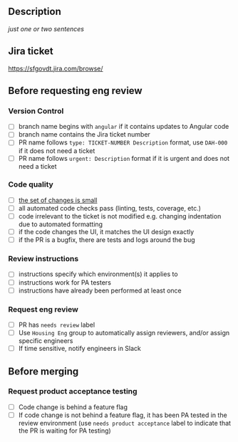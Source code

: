 ## Description

_just one or two sentences_

## Jira ticket

https://sfgovdt.jira.com/browse/<JIRA TICKET NUMBER>

## Before requesting eng review

### Version Control

- [ ] branch name begins with `angular` if it contains updates to Angular code
- [ ] branch name contains the Jira ticket number
- [ ] PR name follows `type: TICKET-NUMBER Description` format, use `DAH-000` if it does not need a ticket
- [ ] PR name follows `urgent: Description` format if it is urgent and does not need a ticket

### Code quality

- [ ] [the set of changes is small](https://google.github.io/eng-practices/review/developer/small-cls.html#what-is-small)
- [ ] all automated code checks pass (linting, tests, coverage, etc.)
- [ ] code irrelevant to the ticket is not modified e.g. changing indentation due to automated formatting
- [ ] if the code changes the UI, it matches the UI design exactly
- [ ] if the PR is a bugfix, there are tests and logs around the bug

### Review instructions

- [ ] instructions specify which environment(s) it applies to
- [ ] instructions work for PA testers
- [ ] instructions have already been performed at least once

### Request eng review

- [ ] PR has `needs review` label
- [ ] Use `Housing Eng` group to automatically assign reviewers, and/or assign specific engineers
- [ ] If time sensitive, notify engineers in Slack

## Before merging

### Request product acceptance testing

- [ ] Code change is behind a feature flag
- [ ] If code change is not behind a feature flag, it has been PA tested in the review environment (use `needs product acceptance` label to indicate that the PR is waiting for PA testing)